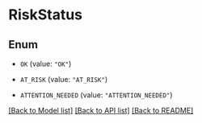 # RiskStatus

## Enum


* `OK` (value: `"OK"`)

* `AT_RISK` (value: `"AT_RISK"`)

* `ATTENTION_NEEDED` (value: `"ATTENTION_NEEDED"`)


[[Back to Model list]](../README.md#documentation-for-models) [[Back to API list]](../README.md#documentation-for-api-endpoints) [[Back to README]](../README.md)


